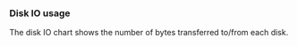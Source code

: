 <!-- post: -->


### Disk IO usage
The disk IO chart shows the number of bytes transferred to/from each disk.

